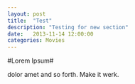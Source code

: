 ```yaml
---
layout: post
title:  "Test"
description: "Testing for new section"
date:   2013-11-14 12:00:00
categories: Movies 
---
```


#Lorem Ipsum#

dolor amet and so forth. Make it werk.
